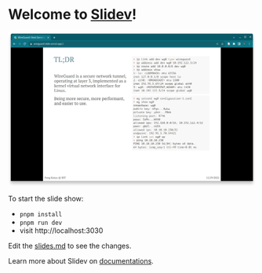 # Welcome to [Slidev](https://github.com/slidevjs/slidev)!

![](./img/hero.png)

To start the slide show:

- `pnpm install`
- `pnpm run dev`
- visit http://localhost:3030

Edit the [slides.md](./slides.md) to see the changes.

Learn more about Slidev on [documentations](https://sli.dev/).
